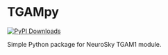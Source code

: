 # TGAMpy

[![PyPI Downloads](https://img.shields.io/pypi/dm/tgampy.svg?label=PyPI%20downloads)](
https://pypi.org/project/tgampy/)

Simple Python package for NeuroSky TGAM1 module.

